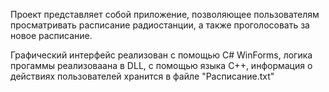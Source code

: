 Проект представляет собой приложение, позволяющее пользователям просматривать расписание радиостанции, а также проголосовать за новое расписание.

Графический интерфейс реализован с помощью  С# WinForms, логика прогаммы реализоваана в DLL, с помощью языка C++, информация о действиях пользователей хранится в файле "Расписание.txt" 
